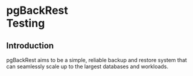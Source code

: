 # pgBackRest<br/>Testing

## Introduction

pgBackRest aims to be a simple, reliable backup and restore system that can seamlessly scale up to the largest databases and workloads.
